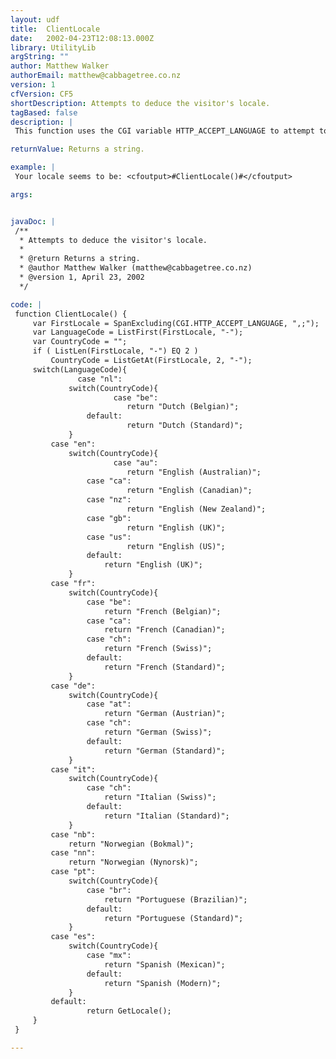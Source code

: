```yaml
---
layout: udf
title:  ClientLocale
date:   2002-04-23T12:08:13.000Z
library: UtilityLib
argString: ""
author: Matthew Walker
authorEmail: matthew@cabbagetree.co.nz
version: 1
cfVersion: CF5
shortDescription: Attempts to deduce the visitor's locale.
tagBased: false
description: |
 This function uses the CGI variable HTTP_ACCEPT_LANGUAGE to attempt to choose an appropriate locale for the visitor. You could then use this locale when displaying dates, numbers, etc. or handling data entered by the visitor.

returnValue: Returns a string.

example: |
 Your locale seems to be: <cfoutput>#ClientLocale()#</cfoutput>

args:


javaDoc: |
 /**
  * Attempts to deduce the visitor's locale.
  * 
  * @return Returns a string. 
  * @author Matthew Walker (matthew@cabbagetree.co.nz) 
  * @version 1, April 23, 2002 
  */

code: |
 function ClientLocale() {
     var FirstLocale = SpanExcluding(CGI.HTTP_ACCEPT_LANGUAGE, ",;");
     var LanguageCode = ListFirst(FirstLocale, "-");
     var CountryCode = "";
     if ( ListLen(FirstLocale, "-") EQ 2 )
         CountryCode = ListGetAt(FirstLocale, 2, "-");
     switch(LanguageCode){
               case "nl":
             switch(CountryCode){
                       case "be":
                          return "Dutch (Belgian)";
                 default:
                          return "Dutch (Standard)";
             }        
         case "en":
             switch(CountryCode){
                       case "au":
                          return "English (Australian)";
                 case "ca":
                          return "English (Canadian)";
                 case "nz":
                          return "English (New Zealand)";
                 case "gb":
                          return "English (UK)";
                 case "us":
                          return "English (US)";
                 default:
                     return "English (UK)";
             }        
         case "fr":
             switch(CountryCode){
                 case "be":
                     return "French (Belgian)";
                 case "ca":
                     return "French (Canadian)";
                 case "ch":
                     return "French (Swiss)";
                 default:
                     return "French (Standard)";
             }
         case "de":
             switch(CountryCode){
                 case "at":
                     return "German (Austrian)";
                 case "ch":
                     return "German (Swiss)";
                 default:
                     return "German (Standard)";
             }        
         case "it":
             switch(CountryCode){
                 case "ch":
                     return "Italian (Swiss)";
                 default:
                     return "Italian (Standard)";
             }    
         case "nb":
             return "Norwegian (Bokmal)";    
         case "nn":
             return "Norwegian (Nynorsk)";
         case "pt":
             switch(CountryCode){
                 case "br":
                     return "Portuguese (Brazilian)";
                 default:
                     return "Portuguese (Standard)";
             }    
         case "es":
             switch(CountryCode){
                 case "mx":
                     return "Spanish (Mexican)";
                 default:
                     return "Spanish (Modern)";
             }        
         default:
                 return GetLocale();
     }        
 }

---
```


